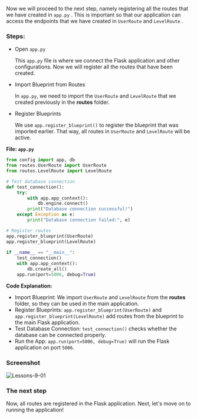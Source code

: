 <div class="space-y-3">
  <p>
    Now we will proceed to the next step, namely registering all the routes that we have created in <code>app.py</code> . This is important so that our application can access the endpoints that we have created in <code>UserRoute</code> and <code>LevelRoute</code> .
  </p>
</div>


<div class="space-y-3">
  <h3 class="text-lg leading-snug dark:text-zinc-300"><strong>Steps:</strong></h3>
  <ul className="list-decimal space-y-3 pb-2 pl-10">
    <li className="font-bold">Open <code>app.py</code></li>
    <p>This <code>app.py</code> file is where we connect the Flask application and other configurations. Now we will register all the routes that have been created.</p>
    <li className="font-bold">Import Blueprint from Routes</li>
    <p>In <code>app.py</code>, we need to import the <code>UserRoute</code> and <code>LevelRoute</code> that we created previously in the <b>routes</b> folder.</p>
    <li className="font-bold">Register Blueprints</li>
    <p>We use <code>app.register_blueprint()</code> to register the blueprint that was imported earlier. That way, all routes in <code>UserRoute</code> and <code>LevelRoute</code> will be active.</p>
  </ul>

  <p><b>File: <code>app.py</code></b></p>

```py
from config import app, db
from routes.UserRoute import UserRoute
from routes.LevelRoute import LevelRoute

# Test database connection
def test_connection():
    try:
        with app.app_context():
            db.engine.connect()
        print("Database connection successful!")
    except Exception as e:
        print("Database connection failed:", e)

# Register routes
app.register_blueprint(UserRoute)
app.register_blueprint(LevelRoute)
        
if __name__ == "__main__":
    test_connection()
    with app.app_context():
        db.create_all()
    app.run(port=5006, debug=True)
```

  <p><b>Code Explanation:</b></p>
  <div class="content">
    <ul className="list-disc space-y-3 pb-2 pl-10">
      <li>Import Blueprint: We import <code>UserRoute</code> and <code>LevelRoute</code> from the <b>routes</b> folder, so they can be used in the main application.</li>
      <li>Register Blueprints: <code>app.register_blueprint(UserRoute)</code> and <code>app.register_blueprint(LevelRoute)</code> add routes from the blueprint to the main Flask application.</li>
      <li>Test Database Connection: <code>test_connection()</code> checks whether the database can be connected properly.</li>
      <li>Run the App: <code>app.run(port=5006, debug=True)</code> will run the Flask application on port <code>5006</code>.</li>
    </ul>
  </div>
</div>

<div class="space-y-3">
  <h3 class="text-lg leading-snug dark:text-zinc-300"><strong>Screenshot</strong></h3>
  <p class="rounded-xl w-full border border-zinc-200 dark:border-zinc-800">
    <img 
      src="https://res.cloudinary.com/aiiimmmm/image/upload/v1731338068/Screenshot_2024-11-11_215023_ydyoh8.png" 
      alt="Lessons-9-01"
    />
  </p>
</div>


<div class="space-y-3">
  <h3 class="text-lg leading-snug dark:text-zinc-300"><strong>The next step</strong></h3>
  <p>
   Now, all routes are registered in the Flask application. Next, let's move on to running the application!
  </p>
</div>

